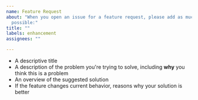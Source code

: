```yaml
---
name: Feature Request
about: "When you open an issue for a feature request, please add as much detail as
  possible:"
title: ""
labels: enhancement
assignees: ""

---
```


* A descriptive title
* A description of the problem you're trying to solve, including **why** you think this is a problem
* An overview of the suggested solution
* If the feature changes current behavior, reasons why your solution is better

